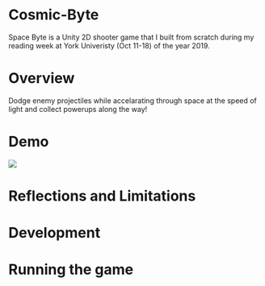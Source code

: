 # Cosmic-Byte
Space Byte is a Unity 2D shooter game that I built from scratch during my reading week at York Univeristy (Oct 11-18) of the year 2019. 

# Overview
Dodge enemy projectiles while accelarating through space at the speed of light and collect powerups along the way!

# Demo
![](https://media.giphy.com/media/W5UZoO4wEzDBeQ0mEj/giphy.gif)
# Reflections and Limitations

# Development

# Running the game


